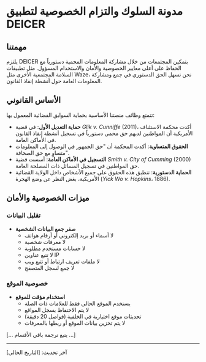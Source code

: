 # مدونة السلوك والتزام الخصوصية لتطبيق DEICER

## مهمتنا

يلتزم DEICER بتمكين المجتمعات من خلال مشاركة المعلومات المحمية دستورياً مع الحفاظ على أعلى معايير الخصوصية والأمان والاستخدام المسؤول. مثل تطبيقات السلامة المجتمعية الأخرى مثل Waze، نحن نسهل الحق الدستوري في جمع ومشاركة المعلومات العامة حول أنشطة إنفاذ القانون.

## الأساس القانوني

تتمتع وظائف منصتنا الأساسية بحماية السوابق القضائية المعمول بها:

- **حماية التعديل الأول**: في قضية *Glik v. Cunniffe* (2011)، أكدت محكمة الاستئناف الأمريكية أن المواطنين لديهم حق محمي دستورياً في تسجيل أنشطة إنفاذ القانون في الأماكن العامة.
- **الحقوق المتساوية**: أكدت المحكمة أن "حق الجمهور في الوصول إلى المعلومات متساوٍ مع حق الصحافة".
- **التسجيل في الأماكن العامة**: أسست قضية *Smith v. City of Cumming* (2000) حق المواطنين في تسجيل المسائل ذات المصلحة العامة.
- **الحماية الدستورية**: تنطبق هذه الحقوق على جميع الأشخاص داخل الولاية القضائية الأمريكية، بغض النظر عن وضع الهجرة (*Yick Wo v. Hopkins*، 1886).

## ميزات الخصوصية والأمان

### تقليل البيانات
- **صفر جمع البيانات الشخصية**
  - لا أسماء أو بريد إلكتروني أو أرقام هواتف
  - لا معرفات شخصية
  - لا حسابات مستخدم مطلوبة
  - لا تتبع عناوين IP
  - لا ملفات تعريف ارتباط أو تتبع ويب
  - لا جمع لسجل المتصفح

### خصوصية الموقع
- **استخدام مؤقت للموقع**
  - يستخدم الموقع الحالي فقط للعلامات ذات الصلة
  - لا يتم الاحتفاظ بسجل المواقع
  - تحديثات موقع اختيارية في الخلفية (فواصل 20 دقيقة)
  - لا يتم تخزين بيانات الموقع أو ربطها بالمعرفات

[... يتبع ترجمة باقي الأقسام ...]

---

آخر تحديث: [التاريخ الحالي] 